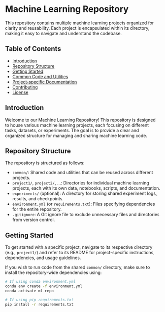 # Machine Learning Repository

This repository contains multiple machine learning projects organized for clarity and reusability. Each project is encapsulated within its directory, making it easy to navigate and understand the codebase.

## Table of Contents

- [Introduction](#introduction)
- [Repository Structure](#repository-structure)
- [Getting Started](#getting-started)
- [Common Code and Utilities](#common-code-and-utilities)
- [Project-specific Documentation](#project-specific-documentation)
- [Contributing](#contributing)
- [License](#license)

## Introduction

Welcome to our Machine Learning Repository! This repository is designed to house various machine learning projects, each focusing on different tasks, datasets, or experiments. The goal is to provide a clear and organized structure for managing and sharing machine learning code.

## Repository Structure

The repository is structured as follows:

- `common/`: Shared code and utilities that can be reused across different projects.
- `project1/`, `project2/`, ...: Directories for individual machine learning projects, each with its own data, notebooks, scripts, and documentation.
- `experiments/` (optional): A directory for storing shared experiment logs, results, and checkpoints.
- `environment.yml` (or `requirements.txt`): Files specifying dependencies for the entire repository.
- `.gitignore`: A Git ignore file to exclude unnecessary files and directories from version control.

## Getting Started

To get started with a specific project, navigate to its respective directory (e.g., `project1/`) and refer to its README for project-specific instructions, dependencies, and usage guidelines.

If you wish to run code from the shared `common/` directory, make sure to install the repository-wide dependencies using:

```bash
# If using conda environment.yml
conda env create -f environment.yml
conda activate ml-repo

# If using pip requirements.txt
pip install -r requirements.txt
